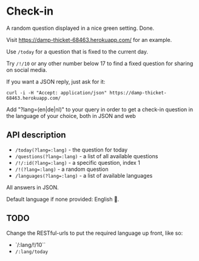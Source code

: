 # Check-in

A random question displayed in a nice green setting. Done.

Visit https://damp-thicket-68463.herokuapp.com/ for an example.

Use `/today` for a question that is fixed to the current day.

Try `/!/10` or any other number below 17 to find a fixed question
for sharing on social media.

If you want a JSON reply, just ask for it:

```
curl -i -H "Accept: application/json" https://damp-thicket-68463.herokuapp.com/
```

Add "?lang=(en|de|nl)" to your query in order to get a check-in question
in the language of your choice, both in JSON and web

## API description

* `/today(?lang=:lang)` - the question for today
* `/questions(?lang=:lang)` - a list of all available questions
* `/!/:id(?lang=:lang)` - a specific question, index 1
* `/!(?lang=:lang)` - a random question
* `/languages(?lang=:lang)` - a list of available languages

All answers in JSON.

Default language if none provided: English 🏴󠁧󠁢󠁥󠁮󠁧󠁿.

## TODO

Change the RESTful-urls to put the required language up front, like so:
* `/:lang/!/10``
* `/:lang/today`
